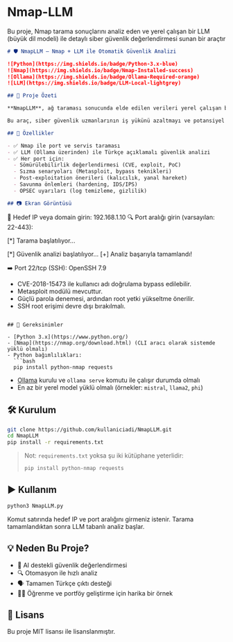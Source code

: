 # Nmap-LLM
Bu proje, Nmap tarama sonuçlarını analiz eden ve yerel çalışan bir LLM (büyük dil modeli) ile detaylı siber güvenlik değerlendirmesi sunan bir araçtır

```markdown
# 🛡️ NmapLLM – Nmap + LLM ile Otomatik Güvenlik Analizi

![Python](https://img.shields.io/badge/Python-3.x-blue)
![Nmap](https://img.shields.io/badge/Nmap-Installed-success)
![Ollama](https://img.shields.io/badge/Ollama-Required-orange)
![LLM](https://img.shields.io/badge/LLM-Local-lightgrey)

## 📌 Proje Özeti

**NmapLLM**, ağ taraması sonucunda elde edilen verileri yerel çalışan bir LLM (büyük dil modeli) ile analiz ederek Türkçe açıklamalar sunan bir güvenlik analiz aracıdır.

Bu araç, siber güvenlik uzmanlarının iş yükünü azaltmayı ve potansiyel açıklara dair hızlı değerlendirme yapabilmeyi hedefler.

## 🚀 Özellikler

- ✅ Nmap ile port ve servis taraması
- ✅ LLM (Ollama üzerinden) ile Türkçe açıklamalı güvenlik analizi
- ✅ Her port için:
  - Sömürülebilirlik değerlendirmesi (CVE, exploit, PoC)
  - Sızma senaryoları (Metasploit, bypass teknikleri)
  - Post-exploitation önerileri (kalıcılık, yanal hareket)
  - Savunma önlemleri (hardening, IDS/IPS)
  - OPSEC uyarıları (log temizleme, gizlilik)

## 📷 Ekran Görüntüsü

```

🎯 Hedef IP veya domain girin: 192.168.1.10
🔍 Port aralığı girin (varsayılan: 22-443):

\[\*] Tarama başlatılıyor...

\[\*] Güvenlik analizi başlatılıyor...
\[+] Analiz başarıyla tamamlandı!

➡️ Port 22/tcp (SSH): OpenSSH 7.9

* CVE-2018-15473 ile kullanıcı adı doğrulama bypass edilebilir.
* Metasploit modülü mevcuttur.
* Güçlü parola denemesi, ardından root yetki yükseltme önerilir.
* SSH root erişimi devre dışı bırakılmalı.

````

## 🔧 Gereksinimler

- [Python 3.x](https://www.python.org/)
- [Nmap](https://nmap.org/download.html) (CLI aracı olarak sistemde yüklü olmalı)
- Python bağımlılıkları:
  ```bash
  pip install python-nmap requests
````

* [Ollama](https://ollama.com/download) kurulu ve `ollama serve` komutu ile çalışır durumda olmalı
* En az bir yerel model yüklü olmalı (örnekler: `mistral`, `llama2`, `phi`)

## 🛠️ Kurulum

```bash
git clone https://github.com/kullaniciadi/NmapLLM.git
cd NmapLLM
pip install -r requirements.txt
```

> Not: `requirements.txt` yoksa şu iki kütüphane yeterlidir:
>
> ```bash
> pip install python-nmap requests
> ```

## ▶️ Kullanım

```bash
python3 NmapLLM.py
```

Komut satırında hedef IP ve port aralığını girmeniz istenir. Tarama tamamlandıktan sonra LLM tabanlı analiz başlar.

## 💡 Neden Bu Proje?

* 🧠 AI destekli güvenlik değerlendirmesi
* 🔍 Otomasyon ile hızlı analiz
* 🗣️ Tamamen Türkçe çıktı desteği
* 👨‍💻 Öğrenme ve portföy geliştirme için harika bir örnek

## 📄 Lisans

Bu proje MIT lisansı ile lisanslanmıştır.
